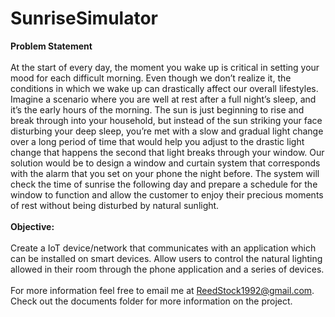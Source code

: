 # SunriseSimulator
<b>Problem Statement</b>
<br><br>
At the start of every day, the moment you wake up is critical in setting your mood for each difficult morning. Even though we don’t realize it, the conditions in which we wake up can drastically affect our overall lifestyles. Imagine a scenario where you are well at rest after a full night’s sleep, and it’s the early hours of the morning. The sun is just beginning to rise and break through into your household, but instead of the sun striking your face disturbing your deep sleep, you’re met with a slow and gradual light change over a long period of time that would help you adjust to the drastic light change that happens the second that light breaks through your window. Our solution would be to design a window and curtain system that corresponds with the alarm that you set on your phone the night before. The system will check the time of sunrise the following day and prepare a schedule for the window to function and allow the customer to enjoy their precious moments of rest without being disturbed by natural sunlight. 
<br><br>
<b>Objective:</b>
<br><br>
Create a IoT device/network that communicates with an application which can be installed on smart devices. Allow users to control the natural lighting allowed in their room through the phone application and a series of devices.
<br><br>
For more information feel free to email me at ReedStock1992@gmail.com. Check out the documents folder for more information on the project.
